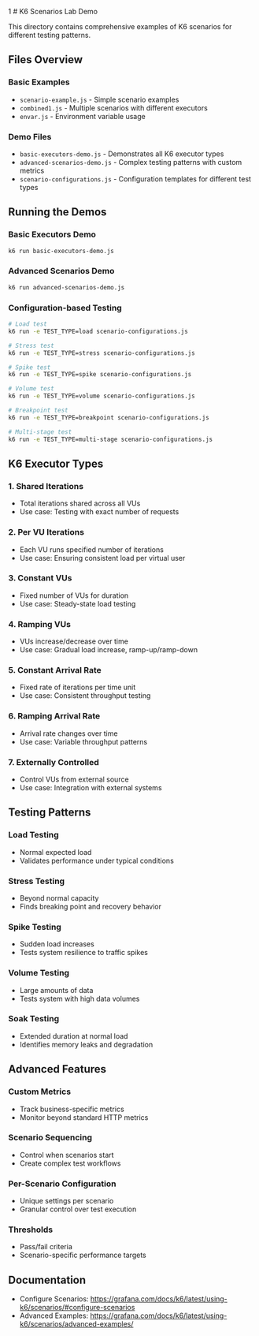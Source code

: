 1 # K6 Scenarios Lab Demo

This directory contains comprehensive examples of K6 scenarios for different testing patterns.

## Files Overview

### Basic Examples
- `scenario-example.js` - Simple scenario examples
- `combined1.js` - Multiple scenarios with different executors
- `envar.js` - Environment variable usage

### Demo Files
- `basic-executors-demo.js` - Demonstrates all K6 executor types
- `advanced-scenarios-demo.js` - Complex testing patterns with custom metrics
- `scenario-configurations.js` - Configuration templates for different test types

## Running the Demos

### Basic Executors Demo
```bash
k6 run basic-executors-demo.js
```

### Advanced Scenarios Demo
```bash
k6 run advanced-scenarios-demo.js
```

### Configuration-based Testing
```bash
# Load test
k6 run -e TEST_TYPE=load scenario-configurations.js

# Stress test
k6 run -e TEST_TYPE=stress scenario-configurations.js

# Spike test
k6 run -e TEST_TYPE=spike scenario-configurations.js

# Volume test
k6 run -e TEST_TYPE=volume scenario-configurations.js

# Breakpoint test
k6 run -e TEST_TYPE=breakpoint scenario-configurations.js

# Multi-stage test
k6 run -e TEST_TYPE=multi-stage scenario-configurations.js
```

## K6 Executor Types

### 1. Shared Iterations
- Total iterations shared across all VUs
- Use case: Testing with exact number of requests

### 2. Per VU Iterations
- Each VU runs specified number of iterations
- Use case: Ensuring consistent load per virtual user

### 3. Constant VUs
- Fixed number of VUs for duration
- Use case: Steady-state load testing

### 4. Ramping VUs
- VUs increase/decrease over time
- Use case: Gradual load increase, ramp-up/ramp-down

### 5. Constant Arrival Rate
- Fixed rate of iterations per time unit
- Use case: Consistent throughput testing

### 6. Ramping Arrival Rate
- Arrival rate changes over time
- Use case: Variable throughput patterns

### 7. Externally Controlled
- Control VUs from external source
- Use case: Integration with external systems

## Testing Patterns

### Load Testing
- Normal expected load
- Validates performance under typical conditions

### Stress Testing
- Beyond normal capacity
- Finds breaking point and recovery behavior

### Spike Testing
- Sudden load increases
- Tests system resilience to traffic spikes

### Volume Testing
- Large amounts of data
- Tests system with high data volumes

### Soak Testing
- Extended duration at normal load
- Identifies memory leaks and degradation

## Advanced Features

### Custom Metrics
- Track business-specific metrics
- Monitor beyond standard HTTP metrics

### Scenario Sequencing
- Control when scenarios start
- Create complex test workflows

### Per-Scenario Configuration
- Unique settings per scenario
- Granular control over test execution

### Thresholds
- Pass/fail criteria
- Scenario-specific performance targets

## Documentation
- Configure Scenarios: https://grafana.com/docs/k6/latest/using-k6/scenarios/#configure-scenarios
- Advanced Examples: https://grafana.com/docs/k6/latest/using-k6/scenarios/advanced-examples/
